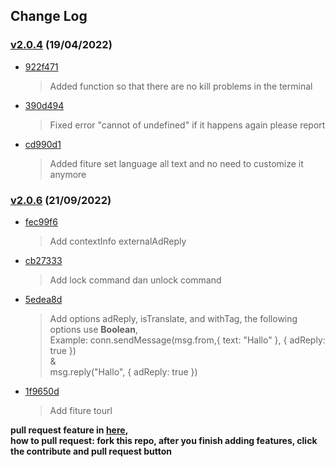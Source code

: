 ## Change Log

### [v2.0.4](https://github.com/Rizky878/rzky-multidevice/tree/v2.0.4) (19/04/2022)
- [922f471](https://github.com/Rizky878/rzky-multidevice/commit/63b7912eb7ba6743ed174699c176bfbf08d5c885)<br>
   > Added function so that there are no kill problems in the terminal
* [390d494](https://github.com/Rizky878/rzky-multidevice/commit/922f471cc3942cde767a9aa9c65803331281c5e0)<br>
   > Fixed error "cannot of undefined" if it happens again please report
* [cd990d1](https://github.com/Rizky878/rzky-multidevice/commit/1b1e33b29b47b8b6302bdd2866638204ef13cd0d)<br> 
   > Added fiture set language all text and no need to customize it anymore

### [v2.0.6](https://github.com/Rizky878/rzky-multidevice/tree/v2.0.6) (21/09/2022)
* [fec99f6](https://github.com/Rizky878/rzky-multidevice/commit/fb15e648ca5b50a9f4bc6d7ca32388d2517220c5)
   > Add contextInfo externalAdReply
* [cb27333](https://github.com/Rizky878/rzky-multidevice/commit/5edea8d86e8f23ee40e5a224837d3dde5780db43)
   > Add lock command dan unlock command
* [5edea8d](https://github.com/Rizky878/rzky-multidevice/commit/6d08e083f935c20fc5f1949ae263eb11cce13f3e)
   > Add options adReply, isTranslate, and withTag, the following options use **Boolean**,<br>Example: conn.sendMessage(msg.from,{ text: "Hallo" }, { adReply: true })<br>&<br>msg.reply("Hallo", { adReply: true })
* [1f9650d](https://github.com/Rizky878/rzky-multidevice/commit/9b64ac0684c8271b043fc2c984024139cebf371e)
   > Add fiture tourl


**pull request feature in [here](https://github.com/Rizky878/rzky-multidevice/pulls),<br>how to pull request: fork this repo, after you finish adding features, click the contribute and pull request button**
